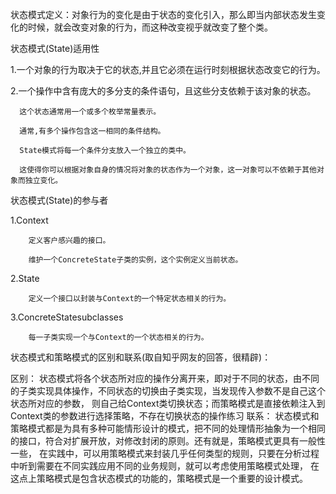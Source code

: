 状态模式定义：对象行为的变化是由于状态的变化引入，那么即当内部状态发生变化的时候，就会改变对象的行为，而这种改变视乎就改变了整个类。

状态模式(State)适用性

  1.一个对象的行为取决于它的状态,并且它必须在运行时刻根据状态改变它的行为。

  2.一个操作中含有庞大的多分支的条件语句，且这些分支依赖于该对象的状态。

      这个状态通常用一个或多个枚举常量表示。

      通常,有多个操作包含这一相同的条件结构。

      State模式将每一个条件分支放入一个独立的类中。

      这使得你可以根据对象自身的情况将对象的状态作为一个对象，这一对象可以不依赖于其他对象而独立变化。
      
  状态模式(State)的参与者
  
  1.Context
  
        定义客户感兴趣的接口。
  
        维护一个ConcreteState子类的实例，这个实例定义当前状态。
  
  2.State
  
        定义一个接口以封装与Context的一个特定状态相关的行为。
  
  3.ConcreteStatesubclasses
  
        每一子类实现一个与Context的一个状态相关的行为。
        
        
  状态模式和策略模式的区别和联系(取自知乎网友的回答，很精辟)：
  
  区别：
  状态模式将各个状态所对应的操作分离开来，即对于不同的状态，由不同的子类实现具体操作，不同状态的切换由子类实现，当发现传入参数不是自己这个状态所对应的参数，
  则自己给Context类切换状态；而策略模式是直接依赖注入到Context类的参数进行选择策略，不存在切换状态的操作练习
  联系：
  状态模式和策略模式都是为具有多种可能情形设计的模式，把不同的处理情形抽象为一个相同的接口，符合对扩展开放，对修改封闭的原则。还有就是，策略模式更具有一般性一些，
  在实践中，可以用策略模式来封装几乎任何类型的规则，只要在分析过程中听到需要在不同实践应用不同的业务规则，就可以考虑使用策略模式处理，
  在这点上策略模式是包含状态模式的功能的，策略模式是一个重要的设计模式。